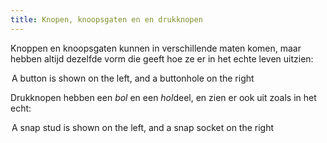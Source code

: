 ```yaml
---
title: Knopen, knoopsgaten en en drukknopen
---
```


Knoppen en knoopsgaten kunnen in verschillende maten komen, maar hebben altijd dezelfde vorm die geeft hoe ze er in het echte leven uitzien:

<Legend part="buttons">
A button is shown on the left, and a buttonhole on the right
</Legend>

Drukknopen hebben een *bol* en een *hol*deel, en zien er ook uit zoals in het echt:

<Legend part="snaps">
A snap stud is shown on the left, and a snap socket on the right
</Legend>

